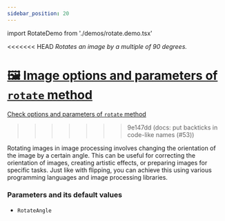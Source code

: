 ```yaml
---
sidebar_position: 20
---
```


import RotateDemo from './demos/rotate.demo.tsx'

<<<<<<< HEAD
_Rotates an image by a multiple of 90 degrees._

[🖼️ Image options and parameters of `rotate` method](https://image-js.github.io/image-js-typescript/classes/Image.html#rotate 'github.io link')
=======
[Check options and parameters of `rotate` method](https://image-js.github.io/image-js-typescript/classes/Image.html#rotate 'github.io link')
>>>>>>> 9e147dd (docs: put backticks in code-like names (#53))

Rotating images in image processing involves changing the orientation of the image by a certain angle. This can be useful for correcting the orientation of images, creating artistic effects, or preparing images for specific tasks. Just like with flipping, you can achieve this using various programming languages and image processing libraries.

<RotateDemo />

### Parameters and its default values

- `RotateAngle`
